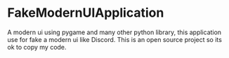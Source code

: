 # FakeModernUIApplication
A modern ui using pygame and many other python library, this application use for fake a modern ui like Discord. This is an open source project so its ok to copy my code.
